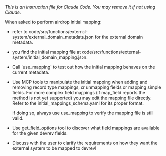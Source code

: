 
*This is an instruction file for Claude Code. You may remove it if not using Claude.*

When asked to perform airdrop initial mapping:

-  refer to code/src/functions/external-system/external_domain_metadata.json for the external domain metadata.

- you find the initial mapping file at code/src/functions/external-system/initial_domain_mapping.json.

-  Call 'use_mapping' to test out how the initial mapping behaves on the current metadata.

-  Use MCP tools to manipulate the initial mapping when adding and removing record type mappings, or unmapping fields or mapping simple fields. For more complex field mappings (if map_field reports the method is not yet supported) you may edit the mapping file directly. Refer to the initial_mappings_schema.yaml for its proper format.

    If doing so, always use use_mapping to verify the mapping file is still valid.

- Use get_field_options tool to discover what field mappings are available for the given devrev fields.

- Discuss with the user to clarify the requirements on how they want the external system to be mapped to devrev!

